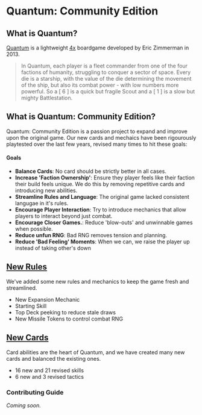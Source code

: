 # Quantum: Community Edition


## What is Quantum?

[Quantum](https://boardgamegeek.com/boardgame/143519/quantum) is a lightweight [4x](https://en.wikipedia.org/wiki/4X) boardgame developed by Eric Zimmerman in 2013.

> In Quantum, each player is a fleet commander from one of the four factions of humanity, struggling to conquer a sector of space. Every die is a starship, with the value of the die determining the movement of the ship, but also its combat power - with low numbers more powerful. So a [ 6 ] is a quick but fragile Scout and a [ 1 ] is a slow but mighty Battlestation.


## What is Quantum: Community Edition?
Quantum: Community Edition is a passion project to expand and improve upon the original game. Our new cards and mechaics have been rigourously playtested over the last few years, revised many times to hit these goals:

#### Goals

- **Balance Cards**: No card should be strictly better in all cases.
- **Increase 'Faction Ownership'**: Ensure they player feels like their faction their build feels unique. We do this by removing repetitive cards and introducing new abilities.
- **Streamline Rules and Language**: The original game lacked consistent langugae in it's rules.
- **Encourage Player Interaction**: Try to introduce mechanics that allow players to interact beyond just combat.
- **Encourage Closer Games.**: Reduce 'blow-outs' and unwinnable games when possible.
- **Reduce unfun RNG**: Bad RNG removes tension and planning.
- **Reduce 'Bad Feeling' Moments**: When we can, we raise the player up instead of taking other's down




## [New Rules](https://github.com/stolksdorf/quantum/blob/master/New%20Rules.md)
We've added some new rules and mechanics to keep the game fresh and streamlined.

- New Expansion Mechanic
- Starting Skill
- Top Deck peeking to reduce stale draws
- New Missile Tokens to control combat RNG


## [New Cards](https://github.com/stolksdorf/quantum/blob/master/Cards.md)
Card abilities are the heart of Quantum, and we have created many new cards and balanced the existing ones.

- 16 new and 21 revised skills
- 6 new and 3 revised tactics






### Contributing Guide
_Coming soon._
